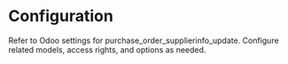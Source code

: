 # Configuration

Refer to Odoo settings for purchase_order_supplierinfo_update. Configure related models, access rights, and options as needed.
